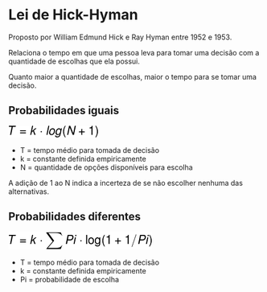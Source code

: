 # Lei de Hick-Hyman

Proposto por William Edmund Hick e Ray Hyman entre 1952 e 1953.

Relaciona o tempo em que uma pessoa leva para tomar uma decisão com a quantidade de escolhas que ela possui.

Quanto maior a quantidade de escolhas, maior o tempo para se tomar uma decisão.



## Probabilidades iguais

![](../../.gitbook/assets/hick-hyman-1.png)

* T = tempo médio para tomada de decisão
* k = constante definida empiricamente
* N = quantidade de opções disponíveis para escolha

A adição de 1 ao N indica a incerteza de se não escolher nenhuma das alternativas.

## Probabilidades diferentes

![](../../.gitbook/assets/hick-hyman-2.png)

* T = tempo médio para tomada de decisão
* k = constante definida empiricamente
* Pi = probabilidade de escolha



